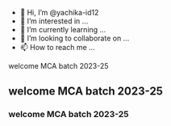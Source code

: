 - 👋 Hi, I’m @yachika-id12
- 👀 I’m interested in ...
- 🌱 I’m currently learning ...
- 💞️ I’m looking to collaborate on ...
- 📫 How to reach me ...

<!---
yachika-id12/yachika-id12 is a ✨ special ✨ repository because its `README.md` (this file) appears on your GitHub profile.
You can click the Preview link to take a look at your changes.
--->
</html>
</h1>
welcome MCA batch 2023-25
</h1>

<h2>
welcome MCA batch 2023-25
</h2>
<h3>
welcome MCA batch 2023-25
</h3>


  
